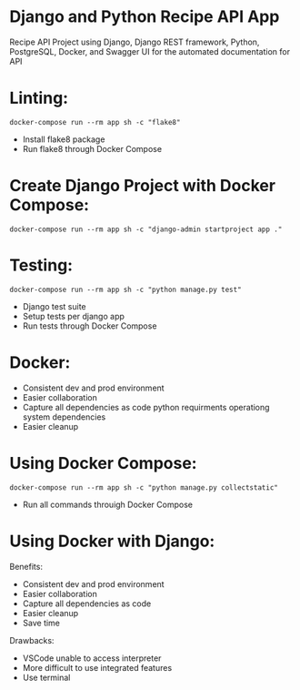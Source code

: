 # Django and Python Recipe API App
Recipe API Project using Django, Django REST framework, Python, PostgreSQL, Docker, and Swagger UI for the automated documentation for API


# Linting:

    docker-compose run --rm app sh -c "flake8"

  - Install flake8 package
  - Run flake8 through Docker Compose 

# Create Django Project with Docker Compose:

    docker-compose run --rm app sh -c "django-admin startproject app ."

# Testing:

    docker-compose run --rm app sh -c "python manage.py test"

  - Django test suite
  - Setup tests per django app
  - Run tests through Docker Compose







# Docker:
  - Consistent dev and prod environment
  - Easier collaboration
  - Capture all dependencies as code
    python requirments
    operationg system dependencies
  - Easier cleanup

# Using Docker Compose:

    docker-compose run --rm app sh -c "python manage.py collectstatic"

  - Run all commands throuigh Docker Compose

# Using Docker with Django:

  Benefits:
  - Consistent dev and prod environment
  - Easier collaboration
  - Capture all dependencies as code
  - Easier cleanup
  - Save time

  Drawbacks:
  - VSCode unable to access interpreter
  - More difficult to use integrated features
  - Use terminal